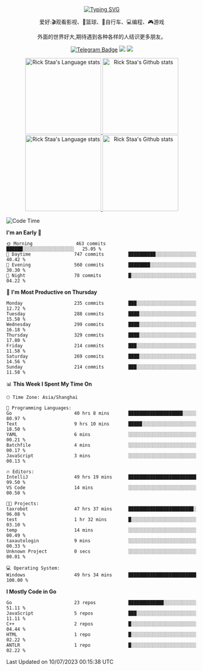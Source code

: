 <div align="center"> 

[![Typing SVG](https://readme-typing-svg.herokuapp.com?size=25&duration=2500&color=eeeeee&vCenter=true&width=200&height=40&lines=Hi+there+%F0%9F%91%8B%F0%9F%8F%BB;I'm+DanBai)](https://git.io/typing-svg)

爱好:🎬观看影视、🏀篮球、🚴自行车、💻编程、🎮游戏

外面的世界好大,期待遇到各种各样的人结识更多朋友。

[![Telegram Badge](https://img.shields.io/badge/-Telegram-blue?style=flat&logo=Telegram&logoColor=white)](https://t.me/danbai9420) 
[![](https://img.shields.io/badge/-Blog-brightgreen?style=flat&logo=Blogger&logoColor=white)](https://p00q.cn)
[![](https://img.shields.io/badge/-Email-red?style=flat&logo=Mail.Ru&logoColor=white)](mailto:danbai@88.com)
</div>

<!-- Light Mode -->
<div align="center"> 
<a href="https://github.com/anuraghazra/github-readme-stats#gh-light-mode-only">
<img height=200 src="https://github-readme-stats.vercel.app/api/top-langs/?username=danbai225&layout=compact&langs_count=10&hide_border=1&role=OWNER,COLLABORATOR#gh-light-mode-only" alt="Rick Staa's Language stats" />
</a>
<a href="https://github.com/anuraghazra/github-readme-stats#gh-light-mode-only">
<img height=200 src="https://github-readme-stats.vercel.app/api?username=danbai225&show_icons=true&count_private=true&line_height=28&hide_border=1&include_all_commits=true&card_width=450&role=OWNER,COLLABORATOR&exclude_repo=github-readme-stats#gh-light-mode-only" alt="Rick Staa's Github stats" />
</a>
</div>

<!-- Dark Mode -->
<div align="center"> 
<a href="https://github.com/anuraghazra/github-readme-stats#gh-dark-mode-only">
<img height=200 src="https://github-readme-stats.vercel.app/api/top-langs/?username=danbai225&layout=compact&langs_count=10&hide_border=1&role=OWNER,COLLABORATOR&theme=github_dark#gh-dark-mode-only" alt="Rick Staa's Language stats" />
</a>
<a href="https://github.com/anuraghazra/github-readme-stats#gh-dark-mode-only">
<img height=200 src="https://github-readme-stats.vercel.app/api?username=danbai225&show_icons=true&count_private=true&line_height=28&hide_border=1&include_all_commits=true&card_width=450&role=OWNER,COLLABORATOR&exclude_repo=github-readme-stats&theme=github_dark#gh-dark-mode-only" alt="Rick Staa's Github stats" />
</a>
</div>

<!--START_SECTION:waka-->
![Code Time](http://img.shields.io/badge/Code%20Time-581%20hrs%2033%20mins-blue)

**I'm an Early 🐤** 

```text
🌞 Morning                463 commits         ██████░░░░░░░░░░░░░░░░░░░   25.05 % 
🌆 Daytime                747 commits         ██████████░░░░░░░░░░░░░░░   40.42 % 
🌃 Evening                560 commits         ████████░░░░░░░░░░░░░░░░░   30.30 % 
🌙 Night                  78 commits          █░░░░░░░░░░░░░░░░░░░░░░░░   04.22 % 
```
📅 **I'm Most Productive on Thursday** 

```text
Monday                   235 commits         ███░░░░░░░░░░░░░░░░░░░░░░   12.72 % 
Tuesday                  288 commits         ████░░░░░░░░░░░░░░░░░░░░░   15.58 % 
Wednesday                299 commits         ████░░░░░░░░░░░░░░░░░░░░░   16.18 % 
Thursday                 329 commits         ████░░░░░░░░░░░░░░░░░░░░░   17.80 % 
Friday                   214 commits         ███░░░░░░░░░░░░░░░░░░░░░░   11.58 % 
Saturday                 269 commits         ████░░░░░░░░░░░░░░░░░░░░░   14.56 % 
Sunday                   214 commits         ███░░░░░░░░░░░░░░░░░░░░░░   11.58 % 
```


📊 **This Week I Spent My Time On** 

```text
🕑︎ Time Zone: Asia/Shanghai

💬 Programming Languages: 
Go                       40 hrs 8 mins       ████████████████████░░░░░   80.97 % 
Text                     9 hrs 10 mins       █████░░░░░░░░░░░░░░░░░░░░   18.50 % 
YAML                     6 mins              ░░░░░░░░░░░░░░░░░░░░░░░░░   00.21 % 
Batchfile                4 mins              ░░░░░░░░░░░░░░░░░░░░░░░░░   00.17 % 
JavaScript               3 mins              ░░░░░░░░░░░░░░░░░░░░░░░░░   00.13 % 

🔥 Editors: 
IntelliJ                 49 hrs 19 mins      █████████████████████████   99.50 % 
VS Code                  14 mins             ░░░░░░░░░░░░░░░░░░░░░░░░░   00.50 % 

🐱‍💻 Projects: 
taxrobot                 47 hrs 37 mins      ████████████████████████░   96.08 % 
test                     1 hr 32 mins        █░░░░░░░░░░░░░░░░░░░░░░░░   03.10 % 
temp                     14 mins             ░░░░░░░░░░░░░░░░░░░░░░░░░   00.49 % 
taxautologin             9 mins              ░░░░░░░░░░░░░░░░░░░░░░░░░   00.33 % 
Unknown Project          0 secs              ░░░░░░░░░░░░░░░░░░░░░░░░░   00.01 % 

💻 Operating System: 
Windows                  49 hrs 34 mins      █████████████████████████   100.00 % 
```

**I Mostly Code in Go** 

```text
Go                       23 repos            █████████████░░░░░░░░░░░░   51.11 % 
JavaScript               5 repos             ███░░░░░░░░░░░░░░░░░░░░░░   11.11 % 
C++                      2 repos             █░░░░░░░░░░░░░░░░░░░░░░░░   04.44 % 
HTML                     1 repo              █░░░░░░░░░░░░░░░░░░░░░░░░   02.22 % 
ANTLR                    1 repo              █░░░░░░░░░░░░░░░░░░░░░░░░   02.22 % 
```




 Last Updated on 10/07/2023 00:15:38 UTC
<!--END_SECTION:waka-->
